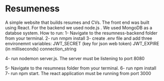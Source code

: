 # Resumeness
A simple website that builds resumes and CVs. The front end was built using React. For the backend we used node.js . We used MongoDB as a databse system.
How to run:
1- Navigate to the resumness-backend folder from your terminal.
2- run nmpm install
3- create .env file and add three environemnt variables:
JWT_SECRET (key for json web token)
JWT_EXPIRE (in milliseconds)
connection_string 

4- run nodemon server.js. The server must be listening to port 8080

5- Navigate to the resumness folder from your terminal.
6- run npm install
7- run npm start. The react application must be running from port 3000
